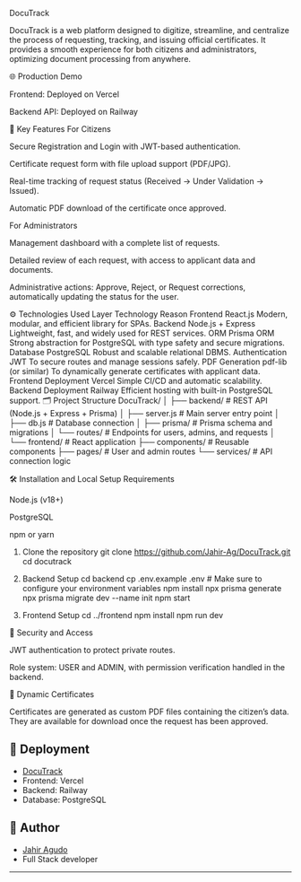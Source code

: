 DocuTrack

DocuTrack is a web platform designed to digitize, streamline, and centralize the process of requesting, tracking, and issuing official certificates. It provides a smooth experience for both citizens and administrators, optimizing document processing from anywhere.

🌐 Production Demo

Frontend: Deployed on Vercel

Backend API: Deployed on Railway

📌 Key Features
For Citizens

Secure Registration and Login with JWT-based authentication.

Certificate request form with file upload support (PDF/JPG).

Real-time tracking of request status (Received → Under Validation → Issued).

Automatic PDF download of the certificate once approved.

For Administrators

Management dashboard with a complete list of requests.

Detailed review of each request, with access to applicant data and documents.

Administrative actions: Approve, Reject, or Request corrections, automatically updating the status for the user.

⚙️ Technologies Used
Layer	Technology	Reason
Frontend	React.js	Modern, modular, and efficient library for SPAs.
Backend	Node.js + Express	Lightweight, fast, and widely used for REST services.
ORM	Prisma ORM	Strong abstraction for PostgreSQL with type safety and secure migrations.
Database	PostgreSQL	Robust and scalable relational DBMS.
Authentication	JWT	To secure routes and manage sessions safely.
PDF Generation	pdf-lib (or similar)	To dynamically generate certificates with applicant data.
Frontend Deployment	Vercel	Simple CI/CD and automatic scalability.
Backend Deployment	Railway	Efficient hosting with built-in PostgreSQL support.
🗂️ Project Structure
DocuTrack/
│
├── backend/               # REST API (Node.js + Express + Prisma)
│   ├── server.js          # Main server entry point
│   ├── db.js              # Database connection
│   ├── prisma/            # Prisma schema and migrations
│   └── routes/            # Endpoints for users, admins, and requests
│
└── frontend/              # React application
    ├── components/        # Reusable components
    ├── pages/             # User and admin routes
    └── services/          # API connection logic

🛠️ Installation and Local Setup
Requirements

Node.js (v18+)

PostgreSQL

npm or yarn

1. Clone the repository
git clone https://github.com/Jahir-Ag/DocuTrack.git
cd docutrack

2. Backend Setup
cd backend
cp .env.example .env  # Make sure to configure your environment variables
npm install
npx prisma generate
npx prisma migrate dev --name init
npm start

3. Frontend Setup
cd ../frontend
npm install
npm run dev

🔐 Security and Access

JWT authentication to protect private routes.

Role system: USER and ADMIN, with permission verification handled in the backend.

📄 Dynamic Certificates

Certificates are generated as custom PDF files containing the citizen’s data.
They are available for download once the request has been approved.



## 🚀 Deployment

- [DocuTrack](https://docu-track-beta.vercel.app/)
- Frontend: Vercel
- Backend: Railway
- Database: PostgreSQL


## 🤝 Author

- [Jahir Agudo](https://github.com/Jahir-Ag)
- Full Stack developer 

---
